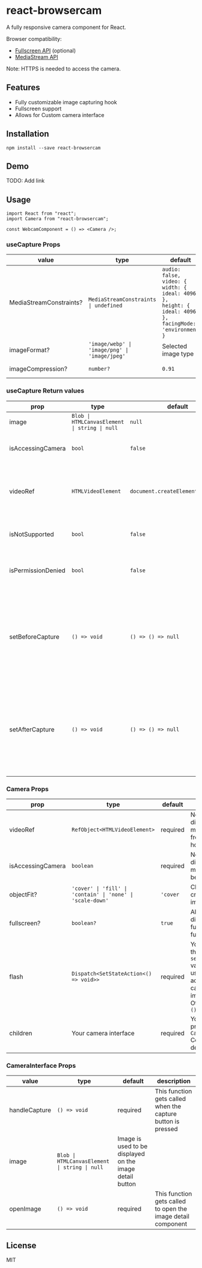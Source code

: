 # react-browsercam

A fully responsive camera component for React.

Browser compatibility:

- [Fullscreen API](https://caniuse.com/?search=fullscreen) (optional)
- [MediaStream API](https://caniuse.com/?search=Mediastream)

Note: HTTPS is needed to access the camera.

## Features

- Fully customizable image capturing hook
- Fullscreen support
- Allows for Custom camera interface

## Installation

```shell
npm install --save react-browsercam
```

## Demo

TODO: Add link

## Usage

```TS
import React from "react";
import Camera from "react-browsercam";

const WebcamComponent = () => <Camera />;
```

### useCapture Props

| value | type | default | description |
|------|------|---------|-------|
| MediaStreamConstraints? | ``MediaStreamConstraints \| undefined`` | ``audio: false,``<br />``video: {``<br />``width: { ideal: 4096 },``<br />``height: { ideal: 4096 },``<br />``facingMode: 'environment }`` | MediaStreamConstraint(s) affecting the displayed and captured images |
| imageFormat? | `'image/webp' \| 'image/png' \| 'image/jpeg'` | Selected image type |
| imageCompression? | `number?` | `0.91` | Selected image compression rate |

### useCapture Return values

| prop | type | default | description |
|------|------|---------|-------|
| image | `Blob \| HTMLCanvasElement \| string \| null` | `null` | Contains the last captured image |
| isAccessingCamera | `bool` | `false` | Allows you to check if the camera go access to the mediastream |
| videoRef | `HTMLVideoElement` | `document.createElement('video')` | Allows you to show the mediastream by adding, by adding the `videoRef` to HTMLVideoElement elements like so `ref={videoRef}` |
| isNotSupported | `bool` | `false` | Informs you if mediastream isn't supported by your browser |
| isPermissionDenied | `bool` | `false` | Informs you if permission was granted/revoked to use the mediastream |
| setBeforeCapture | `() => void` | `() => () => null` | Allows you to calculate certain functions **before** capturing an image. Your function need two arrow functions (like in the default value), otherwise useState doesn't recognize it as a function |
| setAfterCapture | `() => void` | `() => () => null` | Allows you to calculate certain functions **after** capturing an image. Your function need two arrow functions (like in the default value), otherwise useState doesn't recognize it as a function |


### Camera Props

| prop | type | default | description |
|------|------|---------|-------|
| videoRef | `RefObject<HTMLVideoElement>` | required | Needed to display mediastream from useCapture hook |
| isAccessingCamera |  ``boolean`` | required | Needed to display camera if mediastream can be accessed | 
| objectFit? | `'cover' \| 'fill' \| 'contain' \| 'none' \| 'scale-down'` | `'cover` | Changes the cropping of the image |
| fullscreen? | `boolean?` | `true` | Allows you to disable the fullscreen functionality |
| flash | `Dispatch<SetStateAction<() => void>>` | required | You can pass it the `setBeforeCapture` value from useCapture to add a flash when capturing an image. Otherwise pass `() => () => void`
| children | Your camera interface | required | You can use the provided `CameraInterface` Component as a default |

### CameraInterface Props

| value | type | default | description |
|------|------|---------|-------|
| handleCapture | `() => void` | required | This function gets called when the capture button is pressed |
| image | `Blob \| HTMLCanvasElement \| string \| null` | Image is used to be displayed on the image detail button |
| openImage | `() => void` | required | This function gets called to open the image detail component |

## License

MIT
